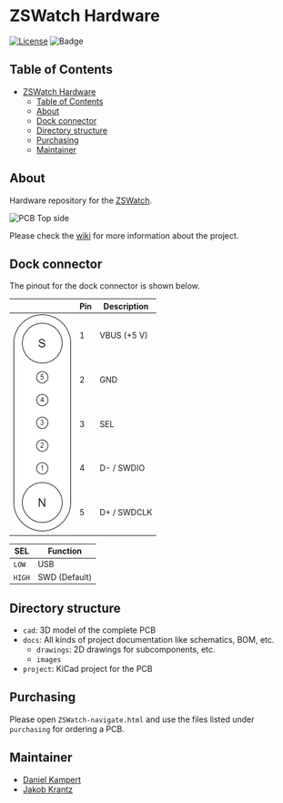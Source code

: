 # ZSWatch Hardware

[![License](https://img.shields.io/badge/License-GPL%203.0-blue.svg)](https://opensource.org/license/gpl-3-0/)
![Badge](https://github.com/jakkra/zswatch-hw/actions/workflows/build.yml/badge.svg?color=yellow)

## Table of Contents

- [ZSWatch Hardware](#zswatch-hardware)
  - [Table of Contents](#table-of-contents)
  - [About](#about)
  - [Dock connector](#dock-connector)
  - [Directory structure](#directory-structure)
  - [Purchasing](#purchasing)
  - [Maintainer](#maintainer)

## About

Hardware repository for the [ZSWatch](https://github.com/jakkra/ZSWatch).

![PCB Top side](/docs/images/Image_Complete.png)

Please check the [wiki](https://github.com/jakkra/ZSWatch/wiki) for more information about the project.

## Dock connector

The pinout for the dock connector is shown below.

<table class="tg">
<thead>
  <tr>
    <th class="tg-0pky"></th>
    <th class="tg-0pky">Pin</th>
    <th class="tg-0pky">Description</th>
  </tr>
</thead>
<tbody>
  <tr>
    <td class="tg-0pky" rowspan="5"><img src="docs/images/Dock-Connector.png" alt="Dock connector"></td>
    <td class="tg-0pky">1</td>
    <td class="tg-0pky">VBUS (+5 V)</td>
  </tr>
  <tr>
    <td class="tg-0pky">2</td>
    <td class="tg-0pky">GND</td>
  </tr>
  <tr>
    <td class="tg-0pky">3</td>
    <td class="tg-0pky">SEL</td>
  </tr>
  <tr>
    <td class="tg-0lax">4</td>
    <td class="tg-0lax">D- / SWDIO</td>
  </tr>
  <tr>
    <td class="tg-0lax">5</td>
    <td class="tg-0lax">D+ / SWDCLK</td>
  </tr>
</tbody>
</table>

| SEL  | Function       |
|------|----------------|
|`LOW` | USB            |
|`HIGH`| SWD (Default)  |

## Directory structure

- `cad`: 3D model of the complete PCB
- `docs`: All kinds of project documentation like schematics, BOM, etc.
  - `drawings`: 2D drawings for subcomponents, etc.
  - `images`
- `project`: KiCad project for the PCB

## Purchasing

Please open `ZSWatch-navigate.html` and use the files listed under `purchasing` for ordering a PCB.

## Maintainer

- [Daniel Kampert](mailto:daniel.kameprt@kampis-elektroecke.de)
- [Jakob Krantz](mail@jakobkrantz.se)

